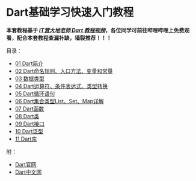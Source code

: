 # Dart基础学习快速入门教程
**本套教程基于 *[IT营大地老师 Dart 教程视频](https://www.bilibili.com/video/av52490605?p=1)*，各位同学可前往哔哩哔哩上免费观看，配合本套教程查漏补缺，墙裂推荐！！！**  

目录：
- [01 Dart简介](./01%20Dart简介)
- [02 Dart命名规则、入口方法、变量和常量](./02%20Dart命名规则、入口方法、变量和常量)
- [03 数据类型](./03%20Dart数据类型)
- [04 Dart运算符、条件表达式、类型转换](./04%20Dart运算符、条件表达式、类型转换)
- [05 Dart循环语句](./05%20Dart循环语句)
- [06 Dart集合类型List、Set、Map详解](./06%20Dart集合类型List、Set、Map详解)
- [07 Dart函数](./07%20Dart函数)
- [08 Dart类](./08%20Dart类)
- [09 Dart接口](./09%20Dart接口)
- [10 Dart泛型](./10%20Dart泛型)
- [11 Dart库](./11%20Dart库)

附：
- [Dart官网](https://dart.dev/)
- [Dart中文网](https://www.dartcn.com/)
